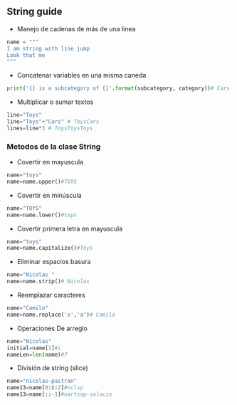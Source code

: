## String guide

- Manejo de cadenas de más de una linea

```python
name = """
I am string with line jump
Look that me
"""
```

- Concatenar variables en una misma caneda

```python
print('{} is a subcategory of {}'.format(subcategory, category))# Cars is a subcategory of Toys
```

- Multiplicar o sumar textos

```python
line="Toys"
line="Toys"+"Cars" # ToysCars
lines=line*3 # ToysToysToys
```

### Metodos de la clase String

- Covertir en mayuscula

```python
name="toys"
name=name.upper()#TOYS
```

- Covertir en minúscula

```python
name="TOYS"
name=name.lower()#toys
```

- Covertir primera letra en mayuscula

```python
name="toys"
name=name.capitalize()#Toys
```

- Eliminar espacios basura

```python
name="Nicolas "
name=name.strip()# Nicolas
```

- Reemplazar caracteres

```python
name="Camilo"
name=name.replace('o','a')# Camila
```

- Operaciones De arreglo

```python
name="Nicolas"
initial=name[1]#i
nameLen=len(name)#7
```

- División de string (slice)

```python
name="nicolas-pastran"
name13=name[0:8:2]#nclsp
name13=name[::-1]#nartsap-salocin
```
